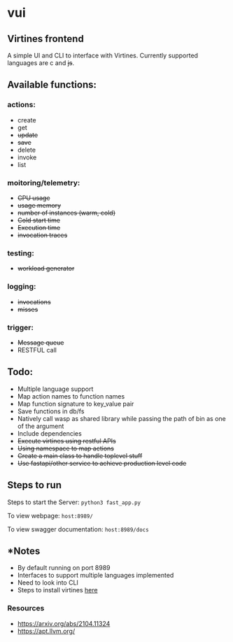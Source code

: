 # vui

## Virtines frontend

A simple UI and CLI to interface with Virtines. Currently supported languages are c and ~~js~~.


## Available functions:

### actions:
- create
- get
- ~~update~~
- ~~save~~
- delete
- invoke
- list

### moitoring/telemetry:
- ~~CPU usage~~
- ~~usage memory~~
- ~~number of instances (warm, cold)~~
- ~~Cold start time~~
- ~~Execution time~~
- ~~invocation traces~~

### testing:
- ~~workload generator~~

### logging:
- ~~invocations~~
- ~~misses~~

### trigger:
- ~~Message queue~~
- RESTFUL call

## Todo:

- Multiple language support
- Map action names to function names
- Map function signature to key_value pair
- Save functions in db/fs
- Natively call wasp as shared library while passing the path of bin as one of the argument
- Include dependencies
- ~~Execute virtines using restful APIs~~
- ~~Using namespace to map actions~~
- ~~Create a main class to handle toplevel stuff~~
- ~~Use fastapi/other service to achieve production level code~~

## Steps to run


Steps to start the Server:
```python3 fast_app.py```

To view webpage:
```host:8989/```

To view swagger documentation:
```host:8989/docs```

## *Notes

- By default running on port 8989
- Interfaces to support multiple languages implemented
- Need to look into CLI
- Steps to install virtines [here](install_steps_and_resources.md)

### Resources

- https://arxiv.org/abs/2104.11324
- https://apt.llvm.org/

